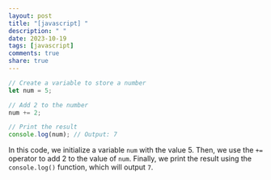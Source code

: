 ```yaml
---
layout: post
title: "[javascript] "
description: " "
date: 2023-10-19
tags: [javascript]
comments: true
share: true
---
```


```javascript
// Create a variable to store a number
let num = 5;

// Add 2 to the number
num += 2;

// Print the result
console.log(num); // Output: 7
```

In this code, we initialize a variable `num` with the value 5. Then, we use the `+=` operator to add 2 to the value of `num`. Finally, we print the result using the `console.log()` function, which will output `7`.
